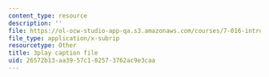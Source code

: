 ```yaml
---
content_type: resource
description: ''
file: https://ol-ocw-studio-app-qa.s3.amazonaws.com/courses/7-016-introductory-biology-fall-2018/26572b13aa3957c182573762ac9e3caa_Chv8dlBVXpw.srt
file_type: application/x-subrip
resourcetype: Other
title: 3play caption file
uid: 26572b13-aa39-57c1-8257-3762ac9e3caa
---
```

